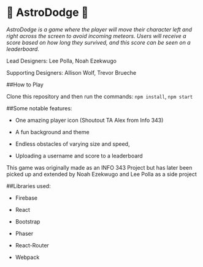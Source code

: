 # :rocket: AstroDodge :dizzy:

*AstroDodge is a game where the player will move their character left and right across the screen to avoid incoming meteors. 
Users will receive a score based on how long they survived, and this score can be seen on a leaderboard.*

Lead Designers: Lee Polla, Noah Ezekwugo

Supporting Designers: Allison Wolf, Trevor Brueche

##How to Play

Clone this repository and then run the commands: `npm install`, `npm start`

##Some notable features:
  - One amazing player icon (Shoutout TA Alex from Info 343)
  
  - A fun background and theme
  
  - Endless obstacles of varying size and speed,
  
  - Uploading a username and score to a leaderboard
  
  

This game was originally made as an INFO 343 Project but has later been picked up and extended by Noah Ezekwugo and Lee Polla as a side project


##Libraries used:

  - Firebase
  
  - React
  
  - Bootstrap
  
  - Phaser

  - React-Router

  - Webpack


  
